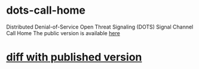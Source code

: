 # dots-call-home
Distributed Denial-of-Service Open Threat Signaling (DOTS) Signal Channel Call Home
The public version is available [here](https://datatracker.ietf.org/doc/draft-ietf-dots-signal-call-home/)

# [diff with published version](https://www.ietf.org/rfcdiff?url1=draft-ietf-dots-signal-call-home&url2=https://raw.githubusercontent.com/boucadair/dots-call-home/master/draft-ietf-dots-signal-call-home.txt)

